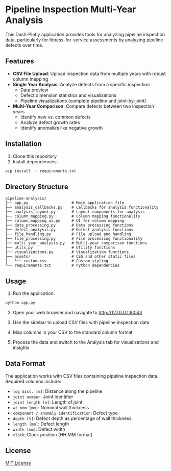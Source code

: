 # Pipeline Inspection Multi-Year Analysis

This Dash-Plotly application provides tools for analyzing pipeline inspection data, particularly for fitness-for-service assessments by analyzing pipeline defects over time.

## Features

- **CSV File Upload**: Upload inspection data from multiple years with robust column mapping
- **Single Year Analysis**: Analyze defects from a specific inspection
  - Data preview
  - Defect dimension statistics and visualizations
  - Pipeline visualizations (complete pipeline and joint-by-joint)
- **Multi-Year Comparison**: Compare defects between two inspection years
  - Identify new vs. common defects
  - Analyze defect growth rates
  - Identify anomalies like negative growth

## Installation

1. Clone this repository
2. Install dependencies:

```bash
pip install -r requirements.txt
```

## Directory Structure

```
pipeline-analysis/
├── app.py                   # Main application file
├── analysis_callbacks.py    # Callbacks for analysis functionality
├── analysis_layout.py       # Layout components for analysis
├── column_mapping.py        # Column mapping functionality
├── column_mapping_ui.py     # UI for column mapping
├── data_processing.py       # Data processing functions
├── defect_analysis.py       # Defect analysis functions
├── file_handling.py         # File upload and handling
├── file_processing.py       # File processing functionality
├── multi_year_analysis.py   # Multi-year comparison functions
├── utils.py                 # Utility functions
├── visualizations.py        # Visualization functions
├── assets/                  # CSS and other static files
│   └── custom.css           # Custom styling
└── requirements.txt         # Python dependencies
```

## Usage

1. Run the application:

```bash
python app.py
```

2. Open your web browser and navigate to http://127.0.0.1:8050/

3. Use the sidebar to upload CSV files with pipeline inspection data

4. Map columns in your CSV to the standard column format

5. Process the data and switch to the Analysis tab for visualizations and insights

## Data Format

The application works with CSV files containing pipeline inspection data. Required columns include:

- `log dist. [m]`: Distance along the pipeline
- `joint number`: Joint identifier
- `joint length [m]`: Length of joint
- `wt nom [mm]`: Nominal wall thickness
- `component / anomaly identification`: Defect type
- `depth [%]`: Defect depth as percentage of wall thickness
- `length [mm]`: Defect length
- `width [mm]`: Defect width
- `clock`: Clock position (HH:MM format)

## License

[MIT License](LICENSE)